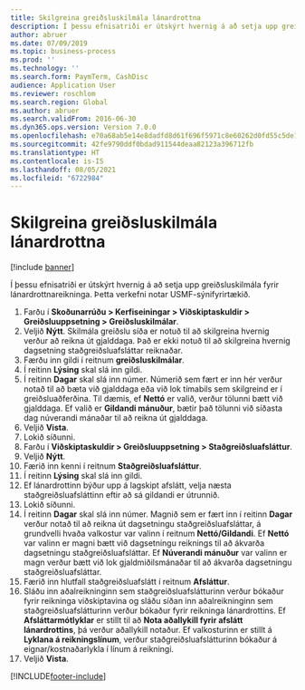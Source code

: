 ```yaml
---
title: Skilgreina greiðsluskilmála lánardrottna
description: Í þessu efnisatriði er útskýrt hvernig á að setja upp greiðsluskilmála fyrir lánardrottnareikninga.
author: abruer
ms.date: 07/09/2019
ms.topic: business-process
ms.prod: ''
ms.technology: ''
ms.search.form: PaymTerm, CashDisc
audience: Application User
ms.reviewer: roschlom
ms.search.region: Global
ms.author: abruer
ms.search.validFrom: 2016-06-30
ms.dyn365.ops.version: Version 7.0.0
ms.openlocfilehash: e70a68ab5e14e8dadfd8d61f696f5971c8e60262d0fd55c5de1589e572ff8085
ms.sourcegitcommit: 42fe9790ddf0bdad911544deaa82123a396712fb
ms.translationtype: HT
ms.contentlocale: is-IS
ms.lasthandoff: 08/05/2021
ms.locfileid: "6722984"
---
```

# <a name="define-vendor-payment-terms"></a>Skilgreina greiðsluskilmála lánardrottna

[!include [banner](../../includes/banner.md)]

Í þessu efnisatriði er útskýrt hvernig á að setja upp greiðsluskilmála fyrir lánardrottnareikninga. Þetta verkefni notar USMF-sýnifyrirtækið.

1. Farðu í **Skoðunarrúðu > Kerfiseiningar > Viðskiptaskuldir > Greiðsluuppsetning > Greiðsluskilmálar**.
2. Veljið **Nýtt**. Skilmála greiðslu síða er notuð til að skilgreina hvernig verður að reikna út gjalddaga. Það er ekki notuð til að skilgreina hvernig dagsetning staðgreiðsluafsláttar reiknaðar.  
3. Færðu inn gildi í reitnum **greiðsluskilmálar**.
4. Í reitinn **Lýsing** skal slá inn gildi.
5. Í reitinn **Dagar** skal slá inn númer. Númerið sem fært er inn hér verður notað til að bæta við gjalddaga eða við lok tímabils sem skilgreind er í greiðsluaðferðina. Til dæmis, ef **Nettó** er valið, verður tölunni bætt við gjalddaga. Ef valið er **Gildandi mánuður**, bætir það tölunni við síðasta dag núverandi mánaðar til að reikna út gjalddaga.  
6. Veljið **Vista**.
7. Lokið síðunni.
8. Farðu í **Viðskiptaskuldir > Greiðsluuppsetning > Staðgreiðsluafsláttur**.
9. Veljið **Nýtt**.
10. Færið inn kenni í reitnum **Staðgreiðsluafsláttur**.
11. Í reitinn **Lýsing** skal slá inn gildi.
12. Ef lánardrottinn býður upp á lagskipt afslátt, velja næsta staðgreiðsluafsláttinn eftir að sá gildandi er útrunnið.
13. Lokið síðunni.
14. Í reitinn **Dagar** skal slá inn númer. Magnið sem er fært inn í reitinn **Dagar** verður notað til að reikna út dagsetningu staðgreiðsluafsláttar, á grundvelli hvaða valkostur var valinn í reitnum **Nettó/Gildandi**. Ef **Nettó** var valinn er magni bætt við dagsetningu reiknings til að ákvarða dagsetningu staðgreiðsluafsláttar. Ef **Núverandi mánuður** var valinn er magn verður bætt við lok gjaldmiðilsmánaðar til að ákvarða dagsetningu staðgreiðsluafsláttar.  
15. Færið inn hlutfall staðgreiðsluafslátt í reitnum **Afsláttur**. 
16. Sláðu inn aðalreikninginn sem staðgreiðsluafslátturinn verður bókaður fyrir reikninga viðskiptavina og sláðu síðan inn aðalreikninginn sem staðgreiðsluafslátturinn verður bókaður fyrir reikninga lánardrottins. Ef **Afsláttarmótlyklar** er stillt til að **Nota aðallykill fyrir afslátt lánardrottins**, þá verður aðallykill notaður. Ef valkosturinn er stillt á **Lyklana á reikningslínum**, verður staðgreiðsluafslátturinn bókaður á eignar/kostnaðarlykla í línum á reikningi.  
17. Veljið **Vista**.



[!INCLUDE[footer-include](../../../includes/footer-banner.md)]
